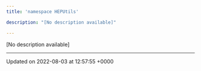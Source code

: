 ```yaml
---
title: 'namespace HEPUtils'

description: "[No description available]"

---
```







[No description available]






-------------------------------

Updated on 2022-08-03 at 12:57:55 +0000